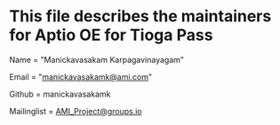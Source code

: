 
# This file describes the maintainers for Aptio OE for Tioga Pass

Name = "Manickavasakam Karpagavinayagam"

Email = "manickavasakamk@ami.com"

Github = manickavasakamk

Mailinglist = AMI_Project@groups.io
